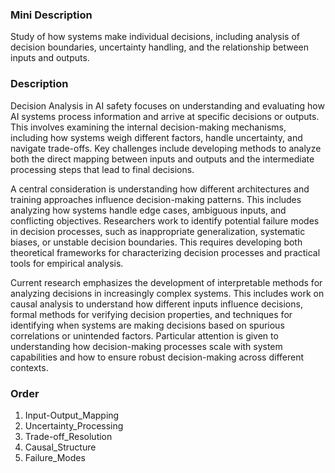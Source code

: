 ### Mini Description

Study of how systems make individual decisions, including analysis of decision boundaries, uncertainty handling, and the relationship between inputs and outputs.

### Description

Decision Analysis in AI safety focuses on understanding and evaluating how AI systems process information and arrive at specific decisions or outputs. This involves examining the internal decision-making mechanisms, including how systems weigh different factors, handle uncertainty, and navigate trade-offs. Key challenges include developing methods to analyze both the direct mapping between inputs and outputs and the intermediate processing steps that lead to final decisions.

A central consideration is understanding how different architectures and training approaches influence decision-making patterns. This includes analyzing how systems handle edge cases, ambiguous inputs, and conflicting objectives. Researchers work to identify potential failure modes in decision processes, such as inappropriate generalization, systematic biases, or unstable decision boundaries. This requires developing both theoretical frameworks for characterizing decision processes and practical tools for empirical analysis.

Current research emphasizes the development of interpretable methods for analyzing decisions in increasingly complex systems. This includes work on causal analysis to understand how different inputs influence decisions, formal methods for verifying decision properties, and techniques for identifying when systems are making decisions based on spurious correlations or unintended factors. Particular attention is given to understanding how decision-making processes scale with system capabilities and how to ensure robust decision-making across different contexts.

### Order

1. Input-Output_Mapping
2. Uncertainty_Processing
3. Trade-off_Resolution
4. Causal_Structure
5. Failure_Modes
